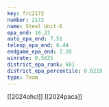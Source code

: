```yaml
---
key: frc2172
number: 2172
name: Steel Unit-E
epa_end: 16.23
auto_epa_end: 7.51
teleop_epa_end: 6.44
endgame_epa_end: 2.28
winrate: 0.5625
district_epa_rank: 681
district_epa_percentile: 0.6219
type: Team
---
```

[[2024ohcl]]
[[2024paca]]
